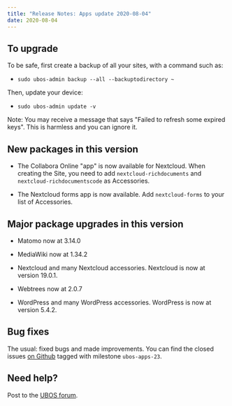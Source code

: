 ```yaml
---
title: "Release Notes: Apps update 2020-08-04"
date: 2020-08-04
---
```


## To upgrade

To be safe, first create a backup of all your sites, with a command such as:

* ``sudo ubos-admin backup --all --backuptodirectory ~``

Then, update your device:

* ``sudo ubos-admin update -v``

Note: You may receive a message that says "Failed to refresh some expired keys".
This is harmless and you can ignore it.

## New packages in this version

* The Collabora Online "app" is now available for Nextcloud. When creating the Site,
  you need to add ``nextcloud-richdocuments`` and ``nextcloud-richdocumentscode``
  as Accessories.

* The Nextcloud forms app is now available. Add ``nextcloud-forms`` to your list
  of Accessories.

## Major package upgrades in this version

* Matomo now at 3.14.0

* MediaWiki now at 1.34.2

* Nextcloud and many Nextcloud accessories. Nextcloud is now at version 19.0.1.

* Webtrees now at 2.0.7

* WordPress and many WordPress accessories. WordPress is now at version 5.4.2.

## Bug fixes

The usual: fixed bugs and made improvements. You can find the closed issues
[on Github](https://github.com/uboslinux/) tagged with milestone ``ubos-apps-23``.

## Need help?

Post to the [UBOS forum](https://forum.ubos.net/).
